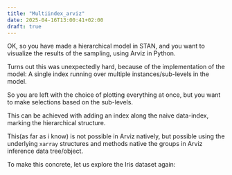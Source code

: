 ```yaml
---
title: "Multiindex_arviz"
date: 2025-04-16T13:00:41+02:00
draft: true
---
```


OK, so you have made a hierarchical model in STAN, and you want to visualize the results of the sampling, using Arviz in Python. 

Turns out this was unexpectedly hard, because of the implementation of the model:
A single index running over multiple instances/sub-levels in the model. 

So you are left with the choice of plotting everything at once, but you want to make selections based on the sub-levels. 

This can be achieved with adding an index along the naive data-index, marking the hierarchical structure. 

This(as far as i know) is not possible in Arviz natively, but possible using the underlying `xarray` structures and methods native the groups in Arviz inference data tree/object. 

To make this concrete, let us explore the Iris dataset again:



